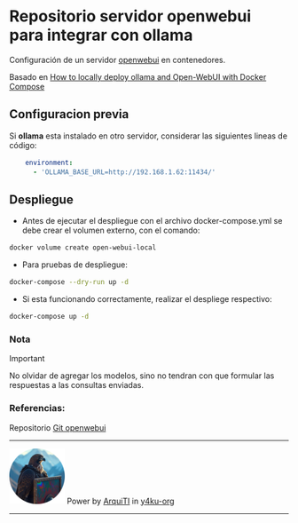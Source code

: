 # Repositorio servidor openwebui para integrar con ollama

Configuración de un servidor [openwebui](https://docs.openwebui.com/) en contenedores.

Basado en [How to locally deploy ollama and Open-WebUI with Docker Compose](https://medium.com/@edu.ukulelekim/how-to-locally-deploy-ollama-and-open-webui-with-docker-compose-318f0582e01f)

## Configuracion previa

Si **ollama** esta instalado en otro servidor, considerar las siguientes lineas de código:

```yaml
    environment:
      - 'OLLAMA_BASE_URL=http://192.168.1.62:11434/'
```

## Despliegue

- Antes de ejecutar el despliegue con el archivo docker-compose.yml se debe crear el volumen externo, con el comando:

```bash
docker volume create open-webui-local
```

- Para pruebas de despliegue:

```bash
docker-compose --dry-run up -d
```

- Si esta funcionando correctamente, realizar el despliege respectivo:

```bash
docker-compose up -d
```

### Nota

> [!IMPORTANT]
> 
> No olvidar de agregar los modelos, sino no tendran con que formular las respuestas a las consultas enviadas.

### Referencias:

Repositorio [Git openwebui](https://github.com/open-webui/open-webui)

------

![ArquiTI](./resources/images/guerrero-halcon-round-100.png "ArquiTI") Power by [ArquiTI](https://r0d4nd0-c0n-y4kup3.blogspot.com) in [y4ku-org](https://github.com/y4ku-org)

------

